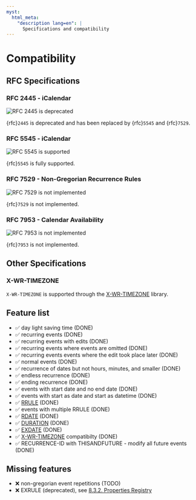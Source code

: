 ```yaml
---
myst:
  html_meta:
    "description lang=en": |
      Specifications and compatibility
---
```


# Compatibility

## RFC Specifications

### RFC 2445 - iCalendar

![RFC 2445 is deprecated](https://img.shields.io/badge/RFC_2445-deprecated-red)

{rfc}`2445` is deprecated and has been replaced by {rfc}`5545` and {rfc}`7529`.

### RFC 5545 - iCalendar

![RFC 5545 is supported](https://img.shields.io/badge/RFC_5545-supported-green)

{rfc}`5545` is fully supported.

### RFC 7529 - Non-Gregorian Recurrence Rules

![RFC 7529 is not implemented](https://img.shields.io/badge/RFC_7529-todo-red)

{rfc}`7529` is not implemented.

### RFC 7953 - Calendar Availability

![RFC 7953 is not implemented](https://img.shields.io/badge/RFC_7953-todo-red)

{rfc}`7953` is not implemented.

## Other Specifications

### X-WR-TIMEZONE

`X-WR-TIMEZONE` is supported through the [X-WR-TIMEZONE] library.

## Feature list

* ✅ day light saving time (DONE)
* ✅ recurring events (DONE)
* ✅ recurring events with edits (DONE)
* ✅ recurring events where events are omitted (DONE)
* ✅ recurring events events where the edit took place later (DONE)
* ✅ normal events (DONE)
* ✅ recurrence of dates but not hours, minutes, and smaller (DONE)
* ✅ endless recurrence (DONE)
* ✅ ending recurrence (DONE)
* ✅ events with start date and no end date (DONE)
* ✅ events with start as date and start as datetime (DONE)
* ✅ [RRULE](https://www.kanzaki.com/docs/ical/rrule.html) (DONE)
* ✅ events with multiple RRULE (DONE)
* ✅ [RDATE](https://www.kanzaki.com/docs/ical/rdate.html) (DONE)
* ✅ [DURATION](https://www.kanzaki.com/docs/ical/duration.html) (DONE)
* ✅ [EXDATE](https://www.kanzaki.com/docs/ical/exdate.html) (DONE)
* ✅ [X-WR-TIMEZONE] compatibilty (DONE)
* ✅ RECURRENCE-ID with THISANDFUTURE - modify all future events (DONE)

## Missing features

* ❌ non-gregorian event repetitions (TODO)
* ❌ EXRULE (deprecated), see [8.3.2.  Properties Registry](https://tools.ietf.org/html/rfc5545#section-8.3.2)


[X-WR-TIMEZONE]: https://pypi.org/project/x-wr-timezone
